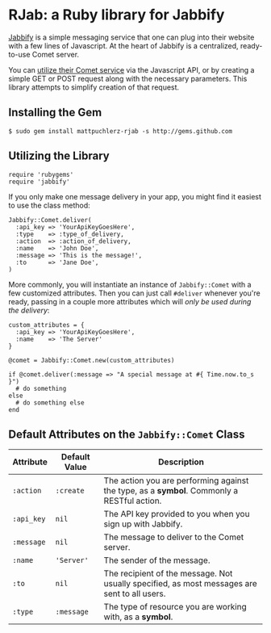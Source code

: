 RJab: a Ruby library for Jabbify
================================

[Jabbify][jabbify] is a simple messaging service that one can plug into their website with a few lines of Javascript. At the heart of Jabbify is a centralized, ready-to-use Comet server. 

You can [utilize their Comet service][jabbify_comet] via the Javascript API, or by creating a simple GET or POST request along with the necessary parameters. This library attempts to simplify creation of that request.

Installing the Gem
------------------

    $ sudo gem install mattpuchlerz-rjab -s http://gems.github.com
		
Utilizing the Library
---------------------

    require 'rubygems'
    require 'jabbify'
	
If you only make one message delivery in your app, you might find it easiest to use the class method:

    Jabbify::Comet.deliver(
      :api_key => 'YourApiKeyGoesHere',
      :type    => :type_of_delivery,
      :action  => :action_of_delivery,
      :name    => 'John Doe',
      :message => 'This is the message!',
      :to      => 'Jane Doe',
    )

More commonly, you will instantiate an instance of `Jabbify::Comet` with a few customized attributes. Then you can just call `#deliver` whenever you're ready, passing in a couple more attributes which will *only be used during the delivery*:

    custom_attributes = {
      :api_key => 'YourApiKeyGoesHere',
      :name    => 'The Server'
    }
    
    @comet = Jabbify::Comet.new(custom_attributes)
    
    if @comet.deliver(:message => "A special message at #{ Time.now.to_s }")
      # do something
    else
      # do something else
    end

Default Attributes on the `Jabbify::Comet` Class
------------------------------------------------

<table>
  <thead>
    <tr>
      <th>Attribute</th>
      <th>Default Value</th>
      <th>Description</th>
    </tr>
  </thead>
  <tbody>
    <tr>
      <td><code>:action</code></td>
      <td><code>:create</code></td>
      <td>The action you are performing against the type, as a <strong>symbol</strong>. Commonly a RESTful action.</td>
    </tr>
    <tr>
      <td><code>:api_key</code></td>
      <td><code>nil</code></td>
      <td>The API key provided to you when you sign up with Jabbify.</td>
    </tr>
    <tr>
      <td><code>:message</code></td> 
      <td><code>nil</code></td>
      <td>The message to deliver to the Comet server.</td>
    </tr>
    <tr>
      <td><code>:name</code></td>
      <td><code>'Server'</code></td>
      <td>The sender of the message.</td>
    </tr>
    <tr>
      <td><code>:to</code></td>
      <td><code>nil</code></td>
      <td>The recipient of the message. Not usually specified, as most messages are sent to all users.</td>
    </tr>
    <tr>
      <td><code>:type</code></td>
      <td><code>:message</code></td>
      <td>The type of resource you are working with, as a <strong>symbol</strong>.</td>
    </tr>
  </tbody>
</table>



[jabbify]: 			 http://jabbify.com
[jabbify_comet]: https://jabbify.com/home/comet_service
